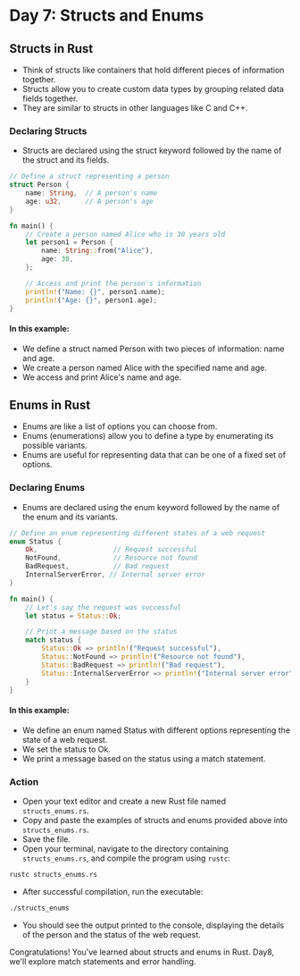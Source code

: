 # Day 7: Structs and Enums

## Structs in Rust
* Think of structs like containers that hold different pieces of information together.
* Structs allow you to create custom data types by grouping related data fields together.
* They are similar to structs in other languages like C and C++.

### Declaring Structs
* Structs are declared using the struct keyword followed by the name of the struct and its fields.

```rust
// Define a struct representing a person
struct Person {
    name: String,  // A person's name
    age: u32,      // A person's age
}

fn main() {
    // Create a person named Alice who is 30 years old
    let person1 = Person {
        name: String::from("Alice"),
        age: 30,
    };

    // Access and print the person's information
    println!("Name: {}", person1.name);
    println!("Age: {}", person1.age);
}
```
#### In this example:

* We define a struct named Person with two pieces of information: name and age.
* We create a person named Alice with the specified name and age.
* We access and print Alice's name and age.


## Enums in Rust
* Enums are like a list of options you can choose from.
* Enums (enumerations) allow you to define a type by enumerating its possible variants.
* Enums are useful for representing data that can be one of a fixed set of options.

### Declaring Enums
* Enums are declared using the enum keyword followed by the name of the enum and its variants.

```rust
// Define an enum representing different states of a web request
enum Status {
    Ok,                   // Request successful
    NotFound,             // Resource not found
    BadRequest,           // Bad request
    InternalServerError, // Internal server error
}

fn main() {
    // Let's say the request was successful
    let status = Status::Ok;

    // Print a message based on the status
    match status {
        Status::Ok => println!("Request successful"),
        Status::NotFound => println!("Resource not found"),
        Status::BadRequest => println!("Bad request"),
        Status::InternalServerError => println!("Internal server error"),
    }
}
```

#### In this example:

* We define an enum named Status with different options representing the state of a web request.
* We set the status to Ok.
* We print a message based on the status using a match statement.

### Action
* Open your text editor and create a new Rust file named `structs_enums.rs`.
* Copy and paste the examples of structs and enums provided above into `structs_enums.rs`.
* Save the file.
* Open your terminal, navigate to the directory containing `structs_enums.rs`, and compile the program using `rustc`:

```bash
rustc structs_enums.rs
```
* After successful compilation, run the executable:

```bash
./structs_enums
```
* You should see the output printed to the console, displaying the details of the person and the status of the web request.

Congratulations! You've learned about structs and enums in Rust. Day8, we'll explore match statements and error handling.
